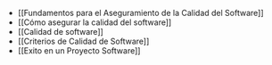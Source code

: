 - [[Fundamentos para el Aseguramiento de la Calidad del Software]]
- [[Cómo asegurar la calidad del software]]
- [[Calidad de software]]
- [[Criterios de Calidad de Software]]
- [[Exito en un Proyecto Software]]
